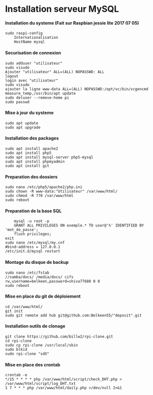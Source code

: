 Installation serveur MySQL 
==
#### Installation du systeme (Fait sur Raspbian jessie lite 2017 07 05) 
	sudo raspi-config 
		Internationalisation 
		HostName mysql 

#### Securisation de connexion
	sudo adduser "utilisateur" 
	sudo visudo 
	Ajouter "utilisateur" ALL=(ALL) NOPASSWD: ALL 
	logout 
	login avec "utilisateur" 
	sudo visudo 
	ajouter la ligne www-data ALL=(ALL) NOPASSWD:/opt/vc/bin/vcgencmd measure_temp,/usr/bin/apt update 
	sudo deluser --remove-home pi 
	sudo passwd 
	
#### Mise à jour du systeme
	sudo apt update 
	sudo apt upgrade 
	
#### Installation des packages
	sudo apt install apache2 
	sudo apt install php5 
	sudo apt install mysql-server php5-mysql 
	sudo apt install phpmyadmin 
	sudo apt install git 

#### Preparation des dossiers
	sudo nano /etc/php5/apache2/php.ini 
	sudo chown -R www-data:"Utilisateur" /var/www/html/ 
	sudo chmod -R 770 /var/www/html 
	sudo reboot 

#### Preparation de la base SQL
        mysql -u root -p 
        GRANT ALL PRIVILEGES ON exemple.* TO user@'%' IDENTIFIED BY 'mot_de_passe'; 
        flush privileges; 
	exit 
	sudo nano /etc/mysql/my.cnf 
	#bind-address = 127.0.0.1 
	/etc/init.d/mysql restart 

#### Montage du disque de backup
	sudo nano /etc/fstab 
	//samba/docs/ /media/docs/ cifs rw,username=belkeen,password=shiva77680 0 0 
	sudo reboot 

#### Mise en place du git de déploiement
	cd /var/www/html/ 
	git init 
	sudo git remote add hub git@github.com:Belkeen55/"deposit".git 
	
#### Installation outils de clonage
	git clone https://github.com/billw2/rpi-clone.git 
	cd rpi-clone 
	sudo cp rpi-clone /usr/local/sbin 
	sudo blkid 
	sudo rpi-clone "sdX" 
	
#### Mise en place des crontab
	crontab -e 
	*/15 * * * * php /var/www/html/script/check_DHT.php > /var/www/html/script/log_DHT.txt 
	1 7 * * * php /var/www/html/daily.php >/dev/null 2>&1 
